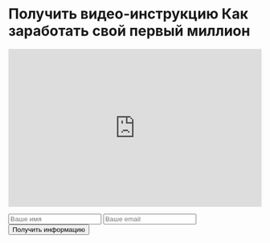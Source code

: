 <!-- Сообщаем браузеру как стоит обрабатывать эту страницу -->
<!DOCTYPE html>
<!-- Оболочка документа, указываем язык содержимого -->
<html lang="ru">
	<!-- Заголовок страницы, контейнер для других важных данных (не отображается) -->
	<head>
		<!-- Заголовок страницы в браузере -->
		<title>№1</title>
		<!-- Подключаем CSS -->
		<link rel="stylesheet" href="css/bootstrap.css" />
		<link rel="stylesheet" href="css/style.css" />
		<!-- Кодировка страницы -->
		<meta http-equiv="Content-type" content="text/html;charset=UTF-8" />
	</head>
	<!-- Отображаемое тело страницы -->
	<body>
		<div class="section">
			<div class="container">
				<div class="row2 ">
					<div class="">
						<h1 class="header text-center">
							<span>Получить видео-инструкцию</span>
							<strong class="text-uppercase">Как заработать свой первый миллион</strong>
						</h1>
					</div>
				</div>
				<div class="row">
					<div class="col-lg-6 col-lg-offset-1">
						<div class="video">
							<iframe width="100%" height="315" src="https://www.youtube.com/embed/53UnXy-V-WQ" frameborder="0" allow="accelerometer; autoplay; clipboard-write; encrypted-media; gyroscope; picture-in-picture" allowfullscreen></iframe>
						</div>
					</div>
					<div class="col-lg-4">
						<div class="form">
							<p class="form-header text-center"></p>
							<form action="#">
								<input type="text" class="form-control input-lg" placeholder="Ваше имя">
								<input type="text" class="form-control input-lg" placeholder="Ваше email">
								<button class="btn btn-primary btn-lg btn-block form-btn">Получить информацию</button>
							</form>
						</div>
					</div>
				</div>
			</div>
		</div>
		
